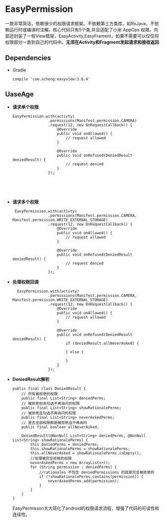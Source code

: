 # EasyPermission
一款非常简洁，依赖很少的权限请求框架。不依赖第三方类库，如RxJava，不依赖运行时或编译时注解。核心代码只有5个类,并且适配了小米 AppOps 权限。内部还封装了一些View框架，EasyActivity,EasyFrament，如果不需要可以仅仅将权限部分一直到自己的代码中。**无须在Activity和Fragment发起请求和接收返回**



## Dependencies

* Gradle

  `compile 'com.xcheng:easyview:1.6.4'`

## UaseAge
* **请求单个权限**

  ```
  EasyPermission.with(activty)
                  .permissions(Manifest.permission.CAMERA)
                  .request(12, new OnRequestCallback() {
                      @Override
                      public void onAllowed() {
                          // request allowed
                      }

                      @Override
                      public void onRefused(DeniedResult deniedResult) {
                          // request denied
                      }
                  });
  ```

  ​

  ​

* **请求多个权限**

  ```
   EasyPermission.with(activty)
                  .permissions(Manifest.permission.CAMERA, Manifest.permission.WRITE_EXTERNAL_STORAGE)
                  .request(12, new OnRequestCallback() {
                      @Override
                      public void onAllowed() {
                          // request allowed
                      }

                      @Override
                      public void onRefused(DeniedResult deniedResult) {
                          // request denied
                      }
                  });
  ```

* **处理权限回调**

  ```
    EasyPermission.with(activty)
                  .permissions(Manifest.permission.CAMERA, Manifest.permission.WRITE_EXTERNAL_STORAGE)
                  .request(12, new OnRequestCallback() {
                      @Override
                      public void onAllowed() {
                          // request allowed
                      }

                      @Override
                      public void onRefused(DeniedResult deniedResult) {
                          if (deniedResult.allNeverAsked) {

                          } else {

                          }
                      }
                  });
  ```

* **DeniedResult解析**

  ```
  public final class DeniedResult {
      // 所有被拒绝的权限
      public final List<String> deniedPerms;
      // 被拒绝但未勾选不再询问的权限
      public final List<String> showRationalePerms;
      // 被拒绝且勾选不再询问的权限
      public final List<String> neverAskedPerms;
      // 是否全部权限都是被拒绝且不再询问
      public final boolean allNeverAsked;

      DeniedResult(@NonNull List<String> deniedPerms, @NonNull List<String> showRationalePerms) {
          this.deniedPerms = deniedPerms;
          this.showRationalePerms = showRationalePerms;
          this.allNeverAsked = showRationalePerms.isEmpty();
          //处理被完全拒绝的权限
          neverAskedPerms = new ArrayList<>();
          for (String permission : deniedPerms) {
              //rationales 不包含 deniedPermissions 的就是完全被拒绝的
              if (!showRationalePerms.contains(permission)) {
                  neverAskedPerms.add(permission);
              }
          }
      }
  }
  ```

  EasyPermisson大大简化了android的权限请求流程，增强了代码的可读性和连续性。



















